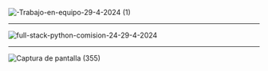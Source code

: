 ![-Trabajo-en-equipo-29-4-2024 (1)](https://github.com/AndreaLlavel/Comision24179-FSP-4/assets/112596102/b5c33b00-e15c-40ae-8f4e-da7222c52c8b)




<hr>

![full-stack-python-comision-24-29-4-2024](https://github.com/AndreaLlavel/Comision24179-FSP-4/assets/112596102/0c7180d1-fe2c-404d-8af6-4f3e6aece14b)

<hr>

![Captura de pantalla (355)](https://github.com/AndreaLlavel/Comision24179-FSP-4/assets/112596102/ca1a8a8f-8a19-460b-b579-126af6a854f8)
